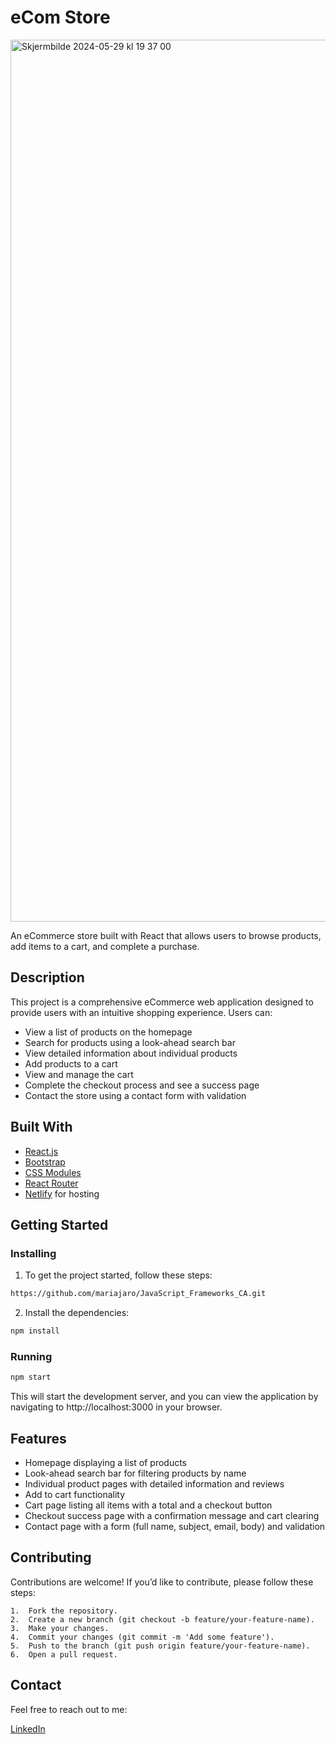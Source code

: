 # eCom Store
<img width="1411" alt="Skjermbilde 2024-05-29 kl  19 37 00" src="https://github.com/mariajaro/JavaScript_Frameworks_CA/assets/114582344/468ba468-c36a-4f0c-8789-a56dad9281a4">

An eCommerce store built with React that allows users to browse products, add items to a cart, and complete a purchase.

## Description

This project is a comprehensive eCommerce web application designed to provide users with an intuitive shopping experience. Users can:
- View a list of products on the homepage
- Search for products using a look-ahead search bar
- View detailed information about individual products
- Add products to a cart
- View and manage the cart
- Complete the checkout process and see a success page
- Contact the store using a contact form with validation

## Built With

- [React.js](https://reactjs.org/)
- [Bootstrap](https://getbootstrap.com)
- [CSS Modules](https://github.com/css-modules/css-modules)
- [React Router](https://reactrouter.com/)
- [Netlify](https://www.netlify.com) for hosting

## Getting Started

### Installing

1. To get the project started, follow these steps:

```bash
https://github.com/mariajaro/JavaScript_Frameworks_CA.git
```

2. Install the dependencies:

```bash
npm install
```

### Running

```bash
npm start
```
This will start the development server, and you can view the application by navigating to http://localhost:3000 in your browser.

## Features

- Homepage displaying a list of products
- Look-ahead search bar for filtering products by name
- Individual product pages with detailed information and reviews
- Add to cart functionality
- Cart page listing all items with a total and a checkout button
- Checkout success page with a confirmation message and cart clearing
- Contact page with a form (full name, subject, email, body) and validation

## Contributing

Contributions are welcome! If you’d like to contribute, please follow these steps:

	1.	Fork the repository.
	2.	Create a new branch (git checkout -b feature/your-feature-name).
	3.	Make your changes.
	4.	Commit your changes (git commit -m 'Add some feature').
	5.	Push to the branch (git push origin feature/your-feature-name).
	6.	Open a pull request.

## Contact

Feel free to reach out to me:

[LinkedIn](https://linkedin.com/in/maria-jaroszewska)
